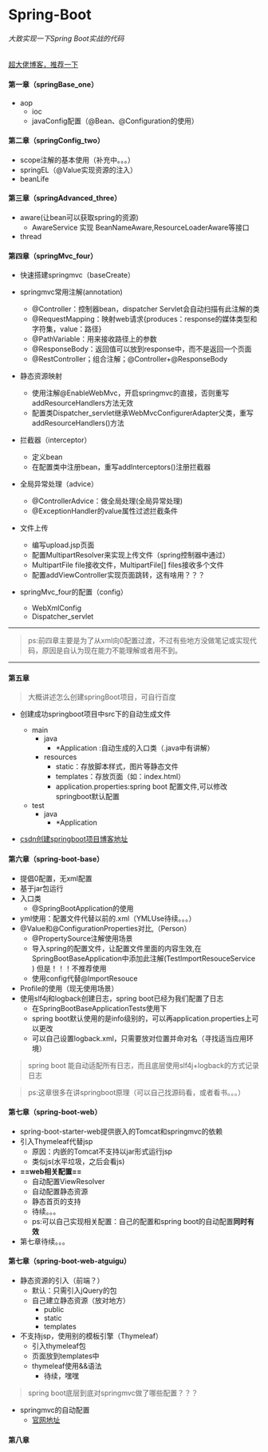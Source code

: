 # Spring-Boot
###### 大致实现一下Spring Boot实战的代码
[超大佬博客，推荐一下](https://www.jianshu.com/p/9a08417e4e84)
#### 第一章（springBase_one）
- aop
   - ioc
   - javaConfig配置（@Bean、@Configuration的使用）
#### 第二章（springConfig_two）
- scope注解的基本使用（补充中。。。）
- springEL（@Value实现资源的注入）
- beanLife
#### 第三章（springAdvanced_three）
- aware(让bean可以获取spring的资源)
    - AwareService 实现 BeanNameAware,ResourceLoaderAware等接口
- thread
#### 第四章（springMvc_four）
- 快速搭建springmvc（baseCreate）
- springmvc常用注解(annotation)
    - @Controller：控制器bean，dispatcher Servlet会自动扫描有此注解的类
    - @RequestMapping：映射web请求{produces：response的媒体类型和字符集，value：路径}
    - @PathVariable：用来接收路径上的参数
    - @ResponseBody：返回值可以放到response中，而不是返回一个页面
    - @RestController；组合注解；@Controller+@ResponseBody
- 静态资源映射
    - 使用注解@EnableWebMvc，开启springmvc的直接，否则重写addResourceHandlers方法无效
    - 配置类Dispatcher_servlet继承WebMvcConfigurerAdapter父类，重写addResourceHandlers()方法
- 拦截器（interceptor）
    - 定义bean
    - 在配置类中注册bean，重写addInterceptors()注册拦截器
-  全局异常处理（advice）
    - @ControllerAdvice：做全局处理(全局异常处理)
    - @ExceptionHandler的value属性过滤拦截条件
- 文件上传
    - 编写upload.jsp页面
    - 配置MultipartResolver来实现上传文件（spring控制器中通过）
    - MultipartFile file接收文件，MultipartFile[] files接收多个文件
    - 配置addViewController实现页面跳转，这有啥用？？？
    
      
- springMvc_four的配置（config）
   - WebXmlConfig
   - Dispatcher_servlet
---
> ps:前四章主要是为了从xml向0配置过渡，不过有些地方没做笔记或实现代码，原因是自认为现在能力不能理解或者用不到。

---  

#### 第五章
> 大概讲述怎么创建springBoot项目，可自行百度

- 创建成功springboot项目中src下的自动生成文件
    - main
        - java
            - *Application :自动生成的入口类（.java中有讲解）
        - resources
            - static：存放脚本样式，图片等静态文件
            - templates：存放页面（如：index.html）
            - application.properties:spring boot 配置文件,可以修改springboot默认配置
    - test
        - java
            - *Application

- [csdn创建springboot项目博客地址](https://blog.csdn.net/typa01_kk/article/details/76696618)



#### 第六章（spring-boot-base）
- 提倡0配置，无xml配置
- 基于jar包运行
- 入口类
    - @SpringBootApplication的使用
- yml使用：配置文件代替以前的.xml（YMLUse待续。。。）  
- @Value和@ConfigurationProperties对比,（Person） 
    - @PropertySource注解使用场景
    - 导入spring的配置文件，让配置文件里面的内容生效,在SpringBootBaseApplication中添加此注解(TestImportResouceService )   但是！！！不推荐使用      
    - 使用config代替@ImportResouce
- Profile的使用（现无使用场景）
- 使用slf4j和logback创建日志，spring boot已经为我们配置了日志
    - 在SpringBootBaseApplicationTests使用下
    - spring boot默认使用的是info级别的，可以再application.properties上可以更改
    - 可以自己设置logback.xml，只需要放对位置并命对名（寻找适当应用环境）
> spring boot 能自动适配所有日志，而且底层使用slf4j+logback的方式记录日志
    
> ps:这章很多在讲springboot原理（可以自己找源码看，或者看书。。。）

#### 第七章（spring-boot-web）
- spring-boot-starter-web提供嵌入的Tomcat和springmvc的依赖
- 引入Thymeleaf代替jsp
    - 原因：内嵌的Tomcat不支持以jar形式运行jsp 
    - 类似js(水平垃圾，之后会看js)
- **==web相关配置==**
    - 自动配置ViewResolver
    - 自动配置静态资源
    - 静态首页的支持
    - 待续。。。
    - ps:可以自己实现相关配置：自己的配置和spring boot的自动配置**同时有效**
- 第七章待续。。。
#### 第七章（spring-boot-web-atguigu）
- 静态资源的引入（前端？）
    - 默认：只需引入jQuery的包
    - 自己建立静态资源（放对地方）
        - public
        - static
        - templates
- 不支持jsp，使用别的模板引擎（Thymeleaf）
    - 引入thymeleaf包
    - 页面放到templates中
    - thymeleaf使用&&语法
        - 待续，嘿嘿
> spring boot底层到底对springmvc做了哪些配置？？？
- springmvc的自动配置
    - [官网地址](https://docs.spring.io/spring-boot/docs/1.5.10.RELEASE/reference/htmlsingle/#boot-features-developing-web-applications)
#### 第八章